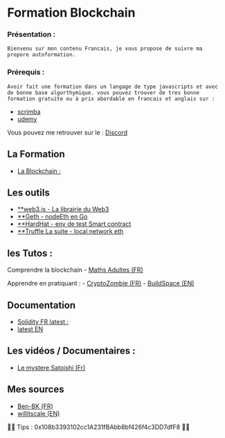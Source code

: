 # Formation Blockchain

### Présentation :

    Bienvenu sur mon contenu Francais, je vous propose de suivre ma propore autoformation.


### Prérequis : 

    Avoir fait une formation dans un langage de type javascripts et avec de bonne base algorthymique. vous pouvez trouver de tres bonne formation gratuite ou à prix abordable en francais et anglais sur : 
-   [scrimba](https://scrimba.com/dashboard?tab=enrolled)
-   [udemy](https://www.udemy.com/)



Vous pouvez me retrouver sur le : [Discord ](https://discord.gg/VGhMvUmBhm) 

## La Formation 

- [ La Blockchain :](https://fr.wikipedia.org/wiki/Blockchain)


## Les outils

 - [**web3.js - La librairie du Web3](https://web3js.readthedocs.io/en/v1.5.2/getting-started.html)
 - [**Geth - nodeEth en Go](https://geth.ethereum.org/docs/getting-started)
 - [**HardHat - env de test Smart contract](https://hardhat.org/getting-started/#overview)
 - [**Truffle La suite - local network eth ](https://trufflesuite.com/)
## les Tutos : 

Comprendre la blockchain - [Maths Adultes (FR)](https://www.youtube.com/watch?v=SccvFbyDaUI&t=784s)

Apprendre en pratiquant : 
        -   [CryptoZombie (FR)](https://cryptozombies.io/fr)
        -   [BuildSpace (EN)](https://app.buildspace.so/)


## Documentation 

- [Solidity FR latest :](https://solidity-fr.readthedocs.io/fr/latest/) 
- [latest EN](https://docs.soliditylang.org/en/v0.8.11/)

## Les vidéos / Documentaires :

- [Le mystere Satoishi (Fr)](https://www.youtube.com/watch?v=0ETcLj5jBy4)

## Mes sources 

- [Ben-BK (FR)](https://www.youtube.com/watch?v=xtEQGtaT9MY&list=PLBV4f2pTYexqgdiVpLOWlF-E5sTLPimot)
- [willitscale (EN)](https://github.com/willitscale)

🙏🙏 Tips : 0x108b3393102cc1A231fBAbb8bf426f4c3DD7dfF8 🙏🙏
